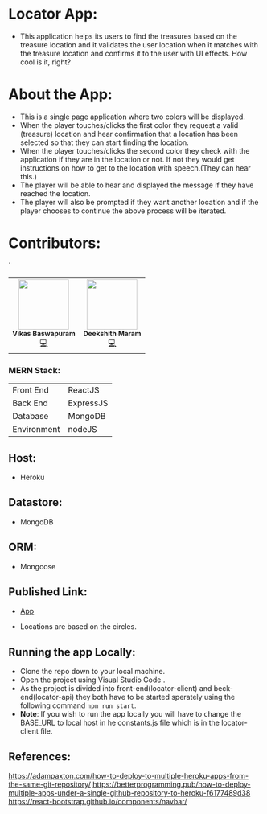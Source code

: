 # Locator App:

- This application helps its users to find the treasures based on the treasure location and it validates the user location when it matches with the treasure location and confirms it to the user with UI effects. How cool is it, right?

# About the App:

- This is a single page application where two colors will be displayed.
- When the player touches/clicks the first color they request a valid (treasure) location and hear confirmation that a location has been selected so that they can start finding the location.
- When the player touches/clicks the second color they check with the application if they are in the location or not. If not they would get instructions on how to get to the location with speech.(They can hear this.)
- The player will be able to hear and displayed the message if they have reached the location.
- The player will also be prompted if they want another location and if the player chooses to continue the above process will be iterated.

# Contributors:

<table>
  <tr>
    <td align="center"><a href="https://github.com/Vikas2004"><img src="https://avatars.githubusercontent.com/u/60014528?s=400&u=1d1b38ceb231dedb3dc4d9de6d41bd1603eb9590&v=4" width="100px;" alt=""/><br /><sub><b>Vikas Baswapuram</b></sub></a><br /><a href="https://github.com/Vikas2004" title="Code">💻</a></td>
    <td align="center"><a href="https://github.com/Dixith1196"><img src="https://avatars.githubusercontent.com/u/60023341?s=400&u=fb45357be42f7f2b97401c4e7f6e607b781c8f8b&v=4" width="100px;" alt=""/><br /><sub><b>Deekshith Maram</b></sub></a><br /><a href="https://github.com/Dixith1196" title="Code">💻</a></td>
    </tr>
`   </table>

<h3>MERN Stack:</h3>
<table>
  <tbody>
  <tr>
     <td>Front End</td>
     <td>ReactJS</td>
    </tr>
   <tr>
     <td>Back End</td>
     <td>ExpressJS</td>
    </tr>
   <tr>
     <td>Database</td>
     <td>MongoDB</td>
    </tr>
    <tr><td>Environment</td><td>nodeJS</td></tr>
  
  </tbody>
  </table>

  ## Host: 
  
  - Heroku

  ## Datastore:

  - MongoDB

  ## ORM:

  - Mongoose

  ## Published Link:

  - [App](https://treasure-locator-frontend.herokuapp.com/)
  
  - Locations are based on the circles.

## Running the app Locally:

- Clone the repo down to your local machine.
- Open the project using Visual Studio Code .
- As the project is divided into front-end(locator-client) and beck-end(locator-api) they both have to be started sperately using the following command ```npm run start```.
- **Note**: If you wish to run the app locally you will have to change the BASE_URL to local host in he constants.js file which is in the locator-client file.

## References:

https://adampaxton.com/how-to-deploy-to-multiple-heroku-apps-from-the-same-git-repository/
https://betterprogramming.pub/how-to-deploy-multiple-apps-under-a-single-github-repository-to-heroku-f6177489d38
https://react-bootstrap.github.io/components/navbar/


